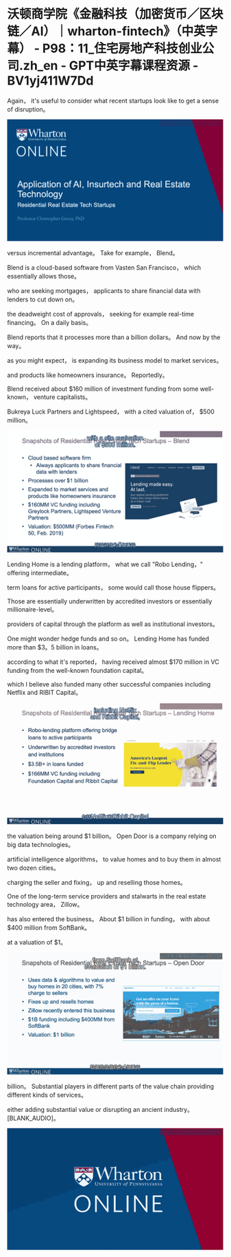 # 沃顿商学院《金融科技（加密货币／区块链／AI）｜wharton-fintech》（中英字幕） - P98：11_住宅房地产科技创业公司.zh_en - GPT中英字幕课程资源 - BV1yj411W7Dd

 Again， it's useful to consider what recent startups look like to get a sense of disruption。



![](img/ac8b3f1011c611f6624435d47699a0f1_1.png)

 versus incremental advantage。 Take for example， Blend。

 Blend is a cloud-based software from Vasten San Francisco， which essentially allows those。

 who are seeking mortgages， applicants to share financial data with lenders to cut down on。

 the deadweight cost of approvals， seeking for example real-time financing。 On a daily basis。

 Blend reports that it processes more than a billion dollars。 And now by the way。

 as you might expect， is expanding its business model to market services。

 and products like homeowners insurance。 Reportedly。

 Blend received about $160 million of investment funding from some well-known， venture capitalists。

 Bukreya Luck Partners and Lightspeed， with a cited valuation of， $500 million。



![](img/ac8b3f1011c611f6624435d47699a0f1_3.png)

 Lending Home is a lending platform， what we call "Robo Lending，" offering intermediate。

 term loans for active participants， some would call those house flippers。

 Those are essentially underwritten by accredited investors or essentially millionaire-level。

 providers of capital through the platform as well as institutional investors。

 One might wonder hedge funds and so on。 Lending Home has funded more than $3。5 billion in loans。

 according to what it's reported， having received almost $170 million in VC funding from the well-known foundation capital。

 which I believe also funded many other successful companies including Netflix and RIBIT Capital。



![](img/ac8b3f1011c611f6624435d47699a0f1_5.png)

 the valuation being around $1 billion。 Open Door is a company relying on big data technologies。

 artificial intelligence algorithms， to value homes and to buy them in almost two dozen cities。

 charging the seller and fixing， up and reselling those homes。

 One of the long-term service providers and stalwarts in the real estate technology area， Zillow。

 has also entered the business。 About $1 billion in funding， with about $400 million from SoftBank。

 at a valuation of $1。

![](img/ac8b3f1011c611f6624435d47699a0f1_7.png)

 billion。 Substantial players in different parts of the value chain providing different kinds of services。

 either adding substantial value or disrupting an ancient industry。 [BLANK_AUDIO]。



![](img/ac8b3f1011c611f6624435d47699a0f1_9.png)